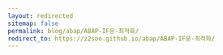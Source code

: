 ```yaml
---
layout: redirected
sitemap: false
permalink: blog/abap/ABAP-IF문-최적화/
redirect_to: https://z2soo.github.io/abap/ABAP-IF문-최적화/
---
```

